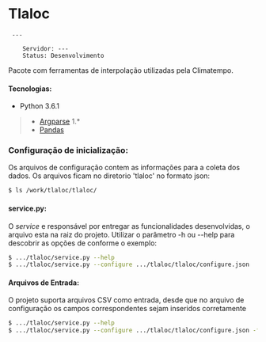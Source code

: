 # Tlaloc
     ---
    
```
    Servidor: ---
    Status: Desenvolvimento
```

Pacote com ferramentas de interpolação utilizadas pela Climatempo.
#### Tecnologias:
* Python 3.6.1
 >  * [Argparse] 1.*
 > * [Pandas]

### Configuração de inicialização:
Os arquivos de configuração contem as informações para a coleta dos dados.
Os arquivos ficam no diretorio 'tlaloc' no formato json:
```sh
$ ls /work/tlaloc/tlaloc/
```
        


#### service.py:
O *service* e responsável por entregar as funcionalidades desenvolvidas, o arquivo
esta na raiz do projeto. Utilizar o parâmetro -h ou --help para descobrir as opções de conforme o exemplo:

```bash
$ .../tlaloc/service.py --help
$ .../tlaloc/service.py --configure .../tlaloc/tlaloc/configure.json
```  


#### Arquivos de Entrada:
O projeto suporta arquivos CSV como entrada, desde que no arquivo de configuração os campos correspondentes sejam inseridos corretamente

```bash
$ .../tlaloc/service.py --help
$ .../tlaloc/service.py --configure .../tlaloc/tlaloc/configure.json -f .../path_to_file/file.csv
```

[Argparse]: <https://docs.python.org/2/howto/argparse.html>
[Pandas]: <http://pandas.pydata.org/>
